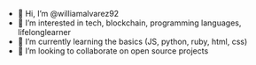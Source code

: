- 👋 Hi, I’m @williamalvarez92
- 👀 I’m interested in tech, blockchain, programming languages, lifelonglearner
- 🌱 I’m currently learning the basics (JS, python, ruby, html, css)
- 💞️ I’m looking to collaborate on open source projects
